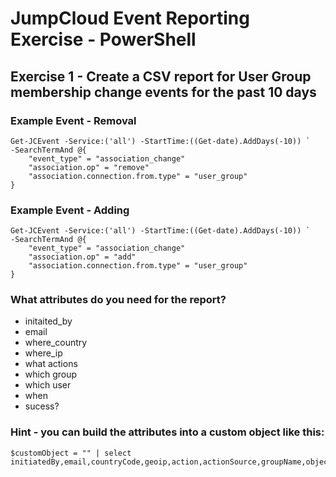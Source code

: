 # JumpCloud Event Reporting Exercise - PowerShell

## Exercise 1 - Create a CSV report for User Group membership change events for the past 10 days

### Example Event - Removal
```pwsh
Get-JCEvent -Service:('all') -StartTime:((Get-date).AddDays(-10)) `
-SearchTermAnd @{
    "event_type" = "association_change"
    "association.op" = "remove"
    "association.connection.from.type" = "user_group"
}
```

### Example Event - Adding
```pwsh
Get-JCEvent -Service:('all') -StartTime:((Get-date).AddDays(-10)) `
-SearchTermAnd @{
    "event_type" = "association_change"
    "association.op" = "add"
    "association.connection.from.type" = "user_group"
}
```

### What attributes do you need for the report?

- initaited_by
- email
- where_country
- where_ip
- what actions 
- which group
- which user
- when
- sucess?

### Hint - you can build the attributes into a custom object like this: 
```pwsh
$customObject = "" | select initiatedBy,email,countryCode,geoip,action,actionSource,groupName,objectName,timeStamp,success
```
